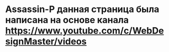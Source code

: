 # Assassin-P данная страница была написана на основе канала https://www.youtube.com/c/WebDesignMaster/videos
